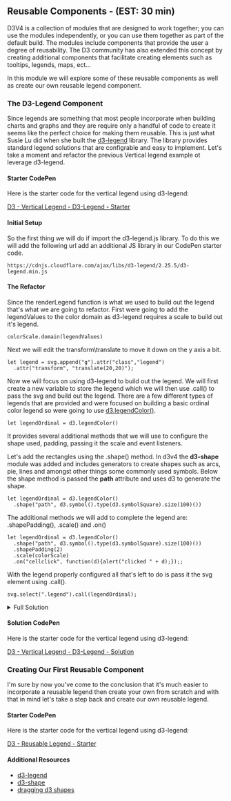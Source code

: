 ## Reusable Components - (EST: 30 min)

D3V4 is a collection of modules that are designed to work together; you can use the modules independently, or you can use them together as part of the default build.  The modules include components that provide the user a degree of reusability.  The D3 community has also extended this concept by creating additional components that facilitate creating elements such as tooltips, legends, maps, ect...

In this module we will explore some of these reusable components as well as create our own reusable legend component. 

### The D3-Legend Component 

Since legends are something that most people incorporate when building charts and graphs and they are require only a handful of code to create it seems like the perfect choice for making them reusable.  This is just what Susie Lu did when she built the [d3-legend](http://d3-legend.susielu.com/) library.  The library provides standard legend solutions that are configrable and easy to implement.  Let's take a moment and refactor the previous Vertical legend example ot leverage d3-legend. 

#### Starter CodePen 

Here is the starter code for the vertical legend using d3-legend:

[D3 - Vertical Legend - D3-Legend - Starter](https://codepen.io/jkeohan/pen/EQeaMg?editors=0010)

#### Initial Setup

So the first thing we will do if import the d3-legend.js library.  To do this we will add the following url add an additional JS library in our CodePen starter code. 

```
https://cdnjs.cloudflare.com/ajax/libs/d3-legend/2.25.5/d3-legend.min.js
```

#### The Refactor

Since the renderLegend function is what we used to build out the legend that's what we are going to refactor.  First were going to add the legendValues to the color domain as d3-legend requires a scale to build out it's legend. 

```
colorScale.domain(legendValues)
```

Next we will edit the transform\translate to move it down on the y axis a bit. 

```
let legend = svg.append("g").attr("class","legend")
  .attr("transform", "translate(20,20)");
```

Now we will focus on using d3-legend to build out the legend.  We will first create a new variable to store the legend which we will then use .call() to pass the svg and build out the legend.  There are a few different types of legends that are provided and were focused on building a basic ordinal color legend so were going to use [d3.legendColor()](http://d3-legend.susielu.com/#color-ordinal).  

```
let legendOrdinal = d3.legendColor()
```

It provides several additional methods that we will use to configure the shape used, padding, passing it the scale and event listeners.  

Let's add the rectangles using the .shape() method.  In d3v4 the **d3-shape** module was added and includes generators to create shapes such as arcs, pie, lines and amongst other things some commonly used symbols.  Below the shape method is passed the **path** attribute and uses d3 to generate the shape. 

```
let legendOrdinal = d3.legendColor()
  .shape("path", d3.symbol().type(d3.symbolSquare).size(100)())
```

The additional methods we will add to complete the legend are: .shapePadding(), .scale() and .on()

```
let legendOrdinal = d3.legendColor()
  .shape("path", d3.symbol().type(d3.symbolSquare).size(100)())
  .shapePadding(2)
  .scale(colorScale)
  .on("cellclick", function(d){alert("clicked " + d);});;
```

With the legend properly configured all that's left to do is pass it the svg element using .call().

```
svg.select(".legend").call(legendOrdinal);
```

<details>
<summary>Full Solution</summary>

```
function renderLegend(legendValues) {
  let legend = svg.append("g").attr("class","legend")
  .attr("transform", "translate(20,20)");

  colorScale.domain(legendValues)

  let legendOrdinal = d3.legendColor()
  .shape("path", d3.symbol().type(d3.symbolSquare).size(100)())
  .shapePadding(2)
  .scale(colorScale)
  .on("cellclick", function(d){alert("clicked " + d);});;
  
  svg.select(".legend").call(legendOrdinal);
}
```
</details>

#### Solution CodePen 

Here is the starter code for the vertical legend using d3-legend:

[D3 - Vertical Legend - D3-Legend - Solution](https://codepen.io/jkeohan/pen/rJZaYN?editors=0010)

### Creating Our First Reusable Component 

I'm sure by now you've come to the conclusion that it's much easier to incorporate a reusable legend then create your own from scratch and with that in mind let's take a step back and create our own reusable legend.

#### Starter CodePen 

Here is the starter code for the vertical legend using d3-legend:

[D3 - Reusable Legend - Starter](https://codepen.io/jkeohan/pen/EQeaMg?editors=0010)

#### Additional Resources

- [d3-legend](http://d3-legend.susielu.com/#color-ordinal)
- [d3-shape](https://github.com/d3/d3-shape)
- [dragging d3 shapes](https://bl.ocks.org/feyderm/4d143591b66725aed0f1855444752fd9)
